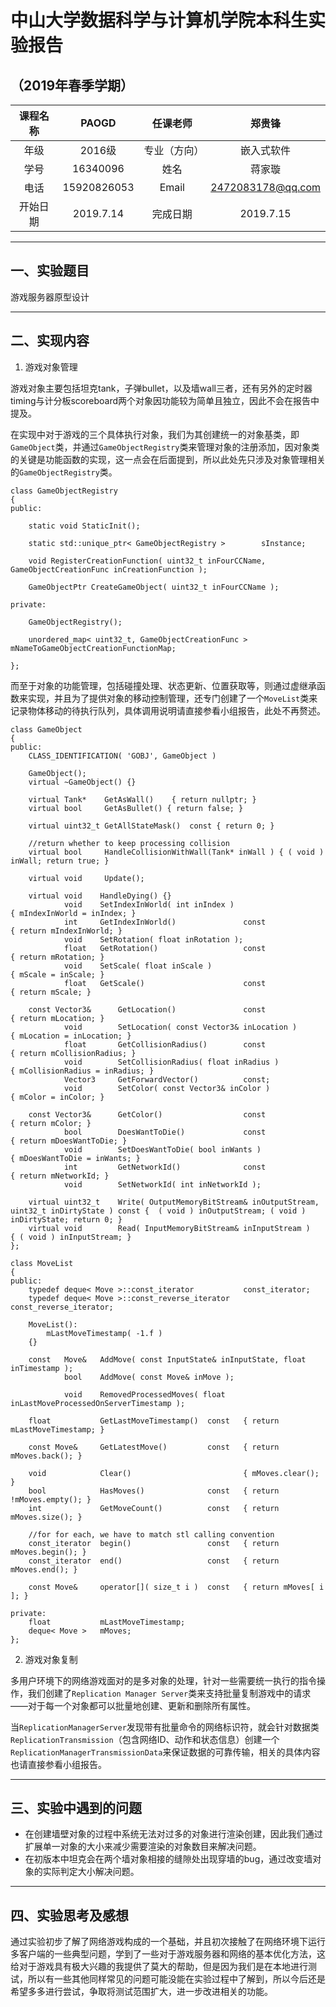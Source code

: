 # 中山大学数据科学与计算机学院本科生实验报告
## （2019年春季学期）
| 课程名称 | PAOGD | 任课老师 | 郑贵锋 |
| :------------: | :-------------: | :------------: | :-------------: |
| 年级 | 2016级 | 专业（方向） | 嵌入式软件 |
| 学号 | 16340096 | 姓名 | 蒋家璇 |
| 电话 | 15920826053 | Email | 2472083178@qq.com |
| 开始日期 | 2019.7.14 | 完成日期 | 2019.7.15 |

---

## 一、实验题目
游戏服务器原型设计

---

## 二、实现内容  
1. 游戏对象管理     

游戏对象主要包括坦克tank，子弹bullet，以及墙wall三者，还有另外的定时器timing与计分板scoreboard两个对象因功能较为简单且独立，因此不会在报告中提及。

在实现中对于游戏的三个具体执行对象，我们为其创建统一的对象基类，即`GameObject`类，并通过`GameObjectRegistry`类来管理对象的注册添加，因对象类的关键是功能函数的实现，这一点会在后面提到，所以此处先只涉及对象管理相关的`GameObjectRegistry`类。
```
class GameObjectRegistry
{
public:

	static void StaticInit();

	static std::unique_ptr< GameObjectRegistry >		sInstance;

	void RegisterCreationFunction( uint32_t inFourCCName, GameObjectCreationFunc inCreationFunction );

	GameObjectPtr CreateGameObject( uint32_t inFourCCName );

private:

	GameObjectRegistry();

	unordered_map< uint32_t, GameObjectCreationFunc >	mNameToGameObjectCreationFunctionMap;

};
```
而至于对象的功能管理，包括碰撞处理、状态更新、位置获取等，则通过虚继承函数来实现，并且为了提供对象的移动控制管理，还专门创建了一个`MoveList`类来记录物体移动的待执行队列，具体调用说明请直接参看小组报告，此处不再赘述。
```
class GameObject
{
public:
	CLASS_IDENTIFICATION( 'GOBJ', GameObject )

	GameObject();
	virtual ~GameObject() {}

	virtual	Tank*	 GetAsWall()	{ return nullptr; }
	virtual bool     GetAsBullet() { return false; }

	virtual uint32_t GetAllStateMask()	const { return 0; }

	//return whether to keep processing collision
	virtual bool	 HandleCollisionWithWall(Tank* inWall ) { ( void ) inWall; return true; }

	virtual void	 Update();

	virtual void	HandleDying() {}
			void	SetIndexInWorld( int inIndex )						{ mIndexInWorld = inIndex; }
			int		GetIndexInWorld()				const				{ return mIndexInWorld; }
			void	SetRotation( float inRotation );
			float	GetRotation()					const				{ return mRotation; }
			void	SetScale( float inScale )							{ mScale = inScale; }
			float	GetScale()						const				{ return mScale; }

	const Vector3&		GetLocation()				const				{ return mLocation; }
			void		SetLocation( const Vector3& inLocation )		{ mLocation = inLocation; }
			float		GetCollisionRadius()		const				{ return mCollisionRadius; }
			void		SetCollisionRadius( float inRadius )			{ mCollisionRadius = inRadius; }
			Vector3		GetForwardVector()			const;
			void		SetColor( const Vector3& inColor )					{ mColor = inColor; }

	const Vector3&		GetColor()					const				{ return mColor; }
			bool		DoesWantToDie()				const				{ return mDoesWantToDie; }
			void		SetDoesWantToDie( bool inWants )				{ mDoesWantToDie = inWants; }
			int			GetNetworkId()				const				{ return mNetworkId; }
			void		SetNetworkId( int inNetworkId );

	virtual uint32_t	Write( OutputMemoryBitStream& inOutputStream, uint32_t inDirtyState ) const	{  ( void ) inOutputStream; ( void ) inDirtyState; return 0; }
	virtual void		Read( InputMemoryBitStream& inInputStream )									{ ( void ) inInputStream; }
};
```
```
class MoveList
{
public:
	typedef deque< Move >::const_iterator			const_iterator;
	typedef deque< Move >::const_reverse_iterator	const_reverse_iterator;
	
	MoveList():
		mLastMoveTimestamp( -1.f )
	{}
	
	const	Move&	AddMove( const InputState& inInputState, float inTimestamp );
			bool	AddMove( const Move& inMove );

			void	RemovedProcessedMoves( float inLastMoveProcessedOnServerTimestamp );

	float			GetLastMoveTimestamp()	const	{ return mLastMoveTimestamp; } 

	const Move&		GetLatestMove()			const	{ return mMoves.back(); }

	void			Clear()							{ mMoves.clear(); }
	bool			HasMoves()				const	{ return !mMoves.empty(); }
	int				GetMoveCount()			const	{ return mMoves.size(); }

	//for for each, we have to match stl calling convention
	const_iterator	begin()					const	{ return mMoves.begin(); }
	const_iterator	end()					const	{ return mMoves.end(); }

	const Move&		operator[]( size_t i )	const	{ return mMoves[ i ]; }

private:
	float			mLastMoveTimestamp;
	deque< Move >	mMoves;
};
```

2. 游戏对象复制

多用户环境下的网络游戏面对的是多对象的处理，针对一些需要统一执行的指令操作，我们创建了`Replication Manager Server`类来支持批量复制游戏中的请求——对于每一个对象都可以批量地创建、更新和删除所有属性。

当`ReplicationManagerServer`发现带有批量命令的网络标识符，就会针对数据类`ReplicationTransmission`（包含网络ID、动作和状态信息）创建一个`ReplicationManagerTransmissionData`来保证数据的可靠传输，相关的具体内容也请直接参看小组报告。

---

## 三、实验中遇到的问题 
* 在创建墙壁对象的过程中系统无法对过多的对象进行渲染创建，因此我们通过扩展单一对象的大小来减少需要渲染的对象数目来解决问题。
* 在初版本中坦克会在两个墙对象相接的缝隙处出现穿墙的bug，通过改变墙对象的实际判定大小解决问题。

---

## 四、实验思考及感想  
通过实验初步了解了网络游戏构成的一个基础，并且初次接触了在网络环境下运行多客户端的一些典型问题，学到了一些对于游戏服务器和网络的基本优化方法，这给对于游戏具有极大兴趣的我提供了莫大的帮助，但是因为我们是在本地进行测试，所以有一些其他同样常见的问题可能没能在实验过程中了解到，所以今后还是希望多多进行尝试，争取将测试范围扩大，进一步改进相关的功能。